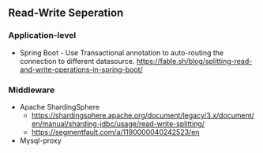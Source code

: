 ## Read-Write Seperation

### Application-level
  * Spring Boot - Use Transactional annotation to auto-routing the connection to different datasource. 
https://fable.sh/blog/splitting-read-and-write-operations-in-spring-boot/


### Middleware
  * Apache ShardingSphere   
    * https://shardingsphere.apache.org/document/legacy/3.x/document/en/manual/sharding-jdbc/usage/read-write-splitting/
    * https://segmentfault.com/a/1190000040242523/en
  * Mysql-proxy
